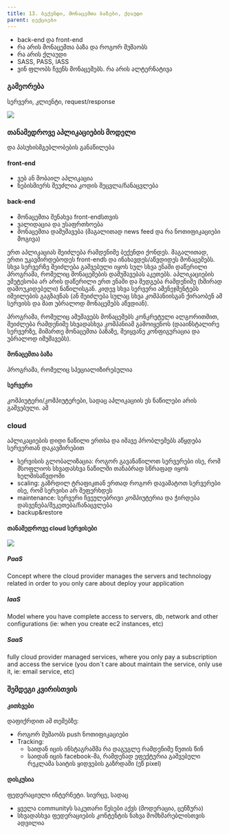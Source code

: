 ```yaml
---
title: 13. ბექენდი, მონაცემთა ბაზები, ქლაუდი
parent: ლექციები
---
```


- back-end და front-end
- რა არის მონაცემთა ბაზა და როგორ მუშაობს
- რა არის ქლაუდი
- SASS, PASS, IASS 
- ვინ ფლობს ჩვენს მონაცემებს. რა არის ალტერნატივა

### გამეორება
სერვერი, კლიენტი, request/response

![](https://media.geeksforgeeks.org/wp-content/uploads/20191016114416/801.png)


### თანამედროვე აპლიკაციების მოდელი
და პასუხისმგებლობების განაწილება
#### front-end
- ვებ ან მობაილ აპლიკაცია
- ნებისმიერს შეუძლია კოდის შეცვლა/ჩანაცვლება

#### back-end
- მონაცემთა შენახვა front-endსთვის
- ვალიდაცია და უსაფრთხოება
- მონაცემთა დამუშავება (მაგალითად news feed და რა ნოთიფიკაციები მოგივა)

ერთ აპლიკაციას შეიძლება რამდენიმე ბექენდი ქონდეს. მაგალითად, ერთი უკავშირდებოდეს front-endს და ინახავდეს/აწვდიდეს მონაცემებს. სხვა სერვერზე შეიძლება გაშვებული იყოს სულ სხვა ენაში დაწერილი პროგრამა, რომელიც მონაცემების დამუშავებას აკეთებს. აპლიკაციების უმეტესობა არ არის დაწერილი ერთ ენაში და შედგება რამდენიმე (ხშირად დამოუკიდებელი) ნაწილისგან. კიდევ სხვა სერვერი ამენეჯმენტებს იმეილების გაგზავნას (ან შეიძლება სულაც სხვა კომპანიისგან ქირაობენ ამ სერვისს და მათ უბრალოდ მონაცემებს აწვდიან).

პროგრამა, რომელიც ამუშავებს მონაცემებს კონკრეტული ალგორითმით, შეიძლება რამდენიმე სხვადასხვა კომპანიამ გამოიყენოს (დააინსტალირე სერვერზე, მიმართე მონაცემთა ბაზაზე, შეიყვანე კონფიგურაცია და უბრალოდ იმუშავებს).

#### მონაცემთა ბაზა
პროგრამა, რომელიც სპეციალიზირებულია 

#### სერვერი
კომპიუტერი/კომპიუტერები, სადაც აპლიკაციის ეს ნაწილები არის გაშვებული. ამ 

### cloud
აპლიკაციების დიდი ნაწილი ერთსა და იმავე პრობლემებს აწყდება სერვერთან დაკავშირებით
- სერვისის გლობალიზაცია: როგორ გავანაწილოთ სერვერები ისე, რომ მსოფლიოს სხვადასხვა ნაწილში თანაბრად სწრაფად იყოს ხელმისაწვდომი
- scaling: გაზრდილ ტრაფიკთან ერთად როგორ დავამატოთ სერვერები ისე, რომ სერვისი არ შეფერხდეს 
- maintenance: სერვერი ჩვეულებრივი კომპიუტერია და ჭირდება დასვენება/შეკეთება/ჩანაცვლება
- backup&restore


####  თანამედროვე cloud სერვისები
![](https://scdn1.plesk.com/wp-content/uploads/2018/07/24143712/large-visual-1.jpg)


##### PaaS 
Concept where the cloud provider manages the servers and technology related in order to you only care about deploy your application

##### IaaS 
Model where you have complete access to servers, db, network and other configurations (ie: when you create ec2 instances, etc)

##### SaaS
fully cloud provider managed services, where you only pay a subscription and access the service (you don´t care about maintain the service, only use it, ie: email service, etc)


### შემდეგი კვირისთვის
#### კითხვები
დაფიქრდით ამ თემებზე:
- როგორ მუშაობს push ნოთიფიკაციები
- Tracking:
    - საიდან იცის ინსტაგრამმა რა დაგუგლე რამდენიმე წუთის წინ
    - საიდან იცის facebook-მა, რამდენად ეფექტურია გაშვებული რეკლამა საიტის ყიდვების გაზრდაში (ეწ pixel)

#### დისკუსია
ფედერაციული ინტერნეტი. სივრცე, სადაც
- ყველა communityს საკუთარი წესები აქვს (მოდერაცია, ცენზურა)
- სხვადასხვა ფედერაციების კონტენტის ნახვა მომხმარებლისთვის ადვილია
